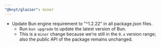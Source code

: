 ```yaml
---
"@knyt/glazier": minor
---
```


- Update Bun engine requirement to "^1.2.22" in all package.json files.
  - Run `bun upgrade` to update the latest version of Bun.
  - This is a `minor` change because we're still in the `0.x` version range; also the public API of the package remains unchanged.
